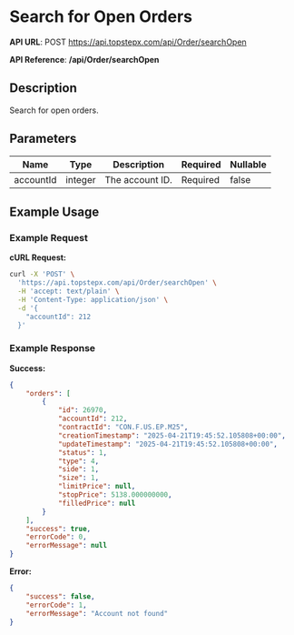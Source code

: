 # Search for Open Orders

**API URL**: POST https://api.topstepx.com/api/Order/searchOpen

**API Reference**: **/api/Order/searchOpen**

## Description

Search for open orders.

## Parameters

| Name | Type | Description | Required | Nullable |
|------|------|-------------|----------|----------|
| accountId | integer | The account ID. | Required | false |

## Example Usage

### Example Request

**cURL Request:**
```bash
curl -X 'POST' \
  'https://api.topstepx.com/api/Order/searchOpen' \
  -H 'accept: text/plain' \
  -H 'Content-Type: application/json' \
  -d '{
    "accountId": 212
  }'
```

### Example Response

**Success:**
```json
{
    "orders": [
        {
            "id": 26970,
            "accountId": 212,
            "contractId": "CON.F.US.EP.M25",
            "creationTimestamp": "2025-04-21T19:45:52.105808+00:00",
            "updateTimestamp": "2025-04-21T19:45:52.105808+00:00",
            "status": 1,
            "type": 4,
            "side": 1,
            "size": 1,
            "limitPrice": null,
            "stopPrice": 5138.000000000,
            "filledPrice": null
        }
    ],
    "success": true,
    "errorCode": 0,
    "errorMessage": null
}
```

**Error:**
```json
{
    "success": false,
    "errorCode": 1,
    "errorMessage": "Account not found"
}
```